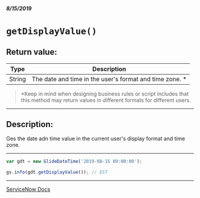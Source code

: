##### 8/15/2019
# `getDisplayValue()`

## Return value:
| Type | Description |
|---|---|
| String | The date and time in the user's format and time zone. * |

  > *Keep in mind when designing business rules or script includes that this method may return values in different formats for different users.

---

## Description:
Ges the date adn time value in the current user's display format and time zone.

---

```js
var gdt = new GlideDateTime('2019-08-15 09:00:00');

gs.info(gdt.getDisplayValue()); // EST
```

---

[ServiceNow Docs](https://developer.servicenow.com/app.do#!/api_doc?v=madrid&id=r_ScopedGlideDateTimeGetDisplayValue)